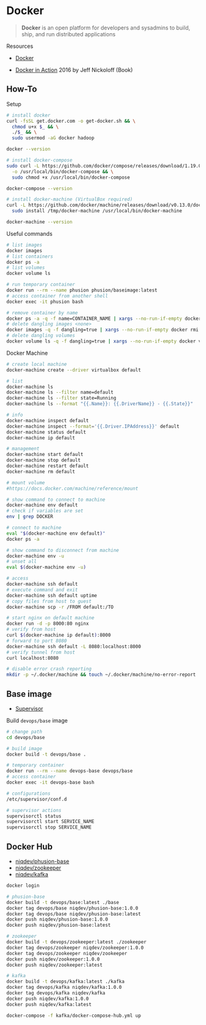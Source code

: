 # Docker

> **Docker** is an open platform for developers and sysadmins to build, ship, and run distributed applications

Resources

* [Docker](https://docs.docker.com)

* [Docker in Action](https://www.manning.com/books/docker-in-action) 2016 by Jeff Nickoloff (Book)

## How-To

Setup
```bash
# install docker
curl -fsSL get.docker.com -o get-docker.sh && \
  chmod u+x $_ && \
  ./$_ && \
  sudo usermod -aG docker hadoop

docker --version

# install docker-compose
sudo curl -L https://github.com/docker/compose/releases/download/1.19.0/docker-compose-`uname -s`-`uname -m` \
  -o /usr/local/bin/docker-compose && \
  sudo chmod +x /usr/local/bin/docker-compose

docker-compose --version

# install docker-machine (VirtualBox required)
curl -L https://github.com/docker/machine/releases/download/v0.13.0/docker-machine-`uname -s`-`uname -m` >/tmp/docker-machine && \
  sudo install /tmp/docker-machine /usr/local/bin/docker-machine

docker-machine --version
```

Useful commands
```bash
# list images
docker images
# list containers
docker ps -a
# list volumes
docker volume ls

# run temporary container
docker run --rm --name phusion phusion/baseimage:latest
# access container from another shell
docker exec -it phusion bash

# remove container by name
docker ps -a -q -f name=CONTAINER_NAME | xargs --no-run-if-empty docker rm -f
# delete dangling images <none>
docker images -q -f dangling=true | xargs --no-run-if-empty docker rmi
# delete dangling volumes
docker volume ls -q -f dangling=true | xargs --no-run-if-empty docker volume rm
```

Docker Machine
```bash
# create local machine
docker-machine create --driver virtualbox default

# list
docker-machine ls
docker-machine ls --filter name=default
docker-machine ls --filter state=Running
docker-machine ls --format "{{.Name}}: {{.DriverName}} - {{.State}}"

# info
docker-machine inspect default
docker-machine inspect --format='{{.Driver.IPAddress}}' default
docker-machine status default
docker-machine ip default

# management
docker-machine start default
docker-machine stop default
docker-machine restart default
docker-machine rm default

# mount volume
#https://docs.docker.com/machine/reference/mount

# show command to connect to machine
docker-machine env default
# check if variables are set
env | grep DOCKER

# connect to machine
eval "$(docker-machine env default)"
docker ps -a

# show command to disconnect from machine
docker-machine env -u
# unset all
eval $(docker-machine env -u)

# access
docker-machine ssh default
# execute command and exit
docker-machine ssh default uptime
# copy files from host to guest
docker-machine scp -r /FROM default:/TO

# start nginx on default machine
docker run -d -p 8000:80 nginx
# verify from host
curl $(docker-machine ip default):8000
# forward to port 8080
docker-machine ssh default -L 8080:localhost:8000
# verify tunnel from host
curl localhost:8080

# disable error crash reporting
mkdir -p ~/.docker/machine && touch ~/.docker/machine/no-error-report
```

## Base image

* [Supervisor](http://supervisord.org)

Build `devops/base` image
```bash
# change path
cd devops/base

# build image
docker build -t devops/base .

# temporary container
docker run --rm --name devops-base devops/base
# access container
docker exec -it devops-base bash

# configurations
/etc/supervisor/conf.d

# supervisor actions
supervisorctl status
supervisorctl start SERVICE_NAME
supervisorctl stop SERVICE_NAME
```

## Docker Hub

* [niqdev/phusion-base](https://hub.docker.com/r/niqdev/phusion-base)
* [niqdev/zookeeper](https://hub.docker.com/r/niqdev/zookeeper)
* [niqdev/kafka](https://hub.docker.com/r/niqdev/kafka)

```bash
docker login

# phusion-base
docker build -t devops/base:latest ./base
docker tag devops/base niqdev/phusion-base:1.0.0
docker tag devops/base niqdev/phusion-base:latest
docker push niqdev/phusion-base:1.0.0
docker push niqdev/phusion-base:latest

# zookeeper
docker build -t devops/zookeeper:latest ./zookeeper
docker tag devops/zookeeper niqdev/zookeeper:1.0.0
docker tag devops/zookeeper niqdev/zookeeper
docker push niqdev/zookeeper:1.0.0
docker push niqdev/zookeeper:latest

# kafka
docker build -t devops/kafka:latest ./kafka
docker tag devops/kafka niqdev/kafka:1.0.0
docker tag devops/kafka niqdev/kafka
docker push niqdev/kafka:1.0.0
docker push niqdev/kafka:latest

docker-compose -f kafka/docker-compose-hub.yml up
```

<br>
